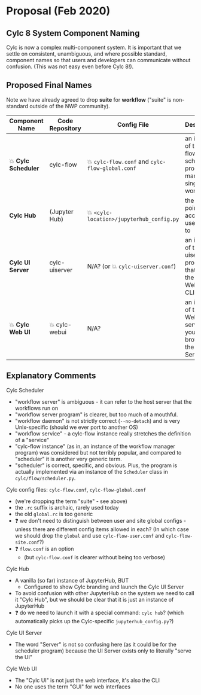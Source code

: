# Proposal (Feb 2020)

## Cylc 8 System Component Naming

Cylc is now a complex multi-component system. It is important that we settle on
consistent, unambiguous, and where possible standard, component names so that
users and developers can communicate without confusion. (This was not easy even
before Cylc 8!).

## Proposed Final Names

Note we have already agreed to drop **suite** for **workflow** ("suite" is
non-standard outside of the NWP community).

| Component Name               | Code Repository   | Config File                                          | Description |
| --                           |----               | ---                                                  |---          |
|:boom: **Cylc Scheduler**     | cylc-flow         | :boom: `cylc-flow.conf` and `cylc-flow-global.conf`  | an instance of the cylc-flow scheduler program, to manage a single workflow | 
|**Cylc Hub**                  | (Jupyter Hub)     | :boom: `<cylc-location>/jupyterhub_config.py`               | the single point of access that users log in to |
|**Cylc UI Server**            | cylc-uiserver     | N/A? (or :boom: `cylc-uiserver.conf`)                | an instance of the cylc-uiserver program, that serves the Cylc Web UI and CLI |
|:boom: **Cylc Web UI**        | :boom: cylc-webui | N/A?                                                 | an instance of the Cylc Web UI, served to your browser by the Cylc UI Server |


## Explanatory Comments

Cylc Scheduler
- "workflow server" is ambiguous - it can refer to the host server that the workflows run on
- "workflow server program" is clearer, but too much of a mouthful.
- "workflow daemon" is not strictly correct (`--no-detach`) and is very
  Unix-specific (should we ever port to another OS)
- "workflow service" - a cylc-flow instance really stretches the definition of a "service"
- "cylc-flow instance" (as in, an instance of the workflow manager program) was
  considered but not terribly popular, and compared to "scheduler" it is another very generic term.
- "scheduler" is correct, specific, and obvious. Plus, the program is actually
  implemented via an instance of the `Scheduler` class in `cylc/flow/scheduler.py`.

Cylc config files: `cylc-flow.conf`, `cylc-flow-global.conf`
- (we're dropping the term "suite" - see above)
- the `.rc` suffix is archaic, rarely used today 
- the old `global.rc` is too generic
- :question: we don't need to distinguish between user and site global configs - 
  unless there are different config items allowed in each? (In which case
  we should drop the `global` and use `cylc-flow-user.conf` and `cylc-flow-site.conf`?)
- :question: `flow.conf` is an option
  - (but `cylc-flow.conf` is clearer without being too verbose)

Cylc Hub
- A vanilla (so far) instance of JupyterHub, BUT
  - Configured to show Cylc branding and launch the Cylc UI Server
- To avoid confusion with other JupyterHub on the system we need to call it
  "Cylc Hub", but we should be clear that it is just an instance of JupyterHub
- :question: do we need to launch it with a special command: `cylc hub`? (which
  automatically picks up the Cylc-specific `jupyterhub_config.py`?)

Cylc UI Server
- The word "Server" is not so confusing here (as it could be for the scheduler
  program) because the UI Server exists only to literally "serve the UI"

Cylc Web UI
- The "Cylc UI" is not just the web interface, it's also the CLI
- No one uses the term "GUI" for web interfaces
